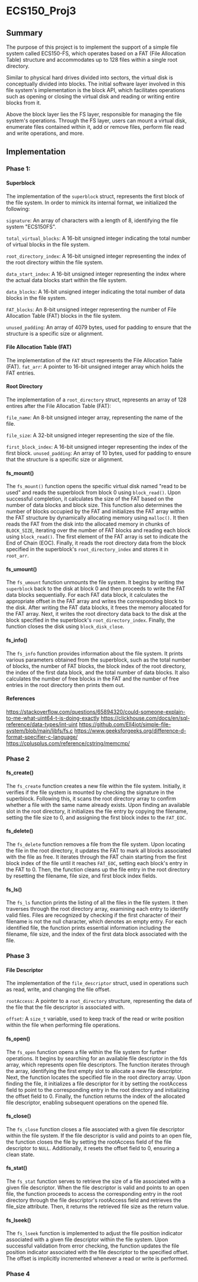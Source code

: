 # ECS150_Proj3

## Summary 

The purpose of this project is to implement the support of a simple file system called ECS150-FS, which operates based on a FAT (File Allocation Table) structure and accommodates up to 128 files within a single root directory. 

Similar to physical hard drives divided into sectors, the virtual disk is conceptually divided into blocks. The initial software layer involved in this file system's implementation is the block API, which facilitates operations such as opening or closing the virtual disk and reading or writing entire blocks from it.

Above the block layer lies the FS layer, responsible for managing the file system's operations. Through the FS layer, users can mount a virtual disk, enumerate files contained within it, add or remove files, perform file read and write operations, and more.

## Implementation

### Phase 1:

#### Superblock
The implementation of the `superblock` struct, represents the first block of the file system. In order to mimick its internal format, we initialized the following:

`signature`: An array of characters with a length of 8, identifying the file system "ECS150FS".

`total_virtual_blocks`: A 16-bit unsigned integer indicating the total number of virtual blocks in the file system.

`root_directory_index`: A 16-bit unsigned integer representing the index of the root directory within the file system. 

`data_start_index`: A 16-bit unsigned integer representing the index where the actual data blocks start within the file system. 

`data_blocks`: A 16-bit unsigned integer indicating the total number of data blocks in the file system.

`FAT_blocks`: An 8-bit unsigned integer representing the number of File Allocation Table (FAT) blocks in the file system.

`unused_padding`: An array of 4079 bytes, used for padding to ensure that the structure is a specific size or alignment.

#### File Allocation Table (FAT)
The implementation of the `FAT` struct represents the File Allocation Table (FAT).
`fat_arr`: A pointer to 16-bit unsigned integer array which holds the FAT entries.

#### Root Directory
The implementation of a `root_directory` struct, represents an array of 128 entires after the File Allocation Table (FAT):

`file_name`: An 8-bit unsigned integer array, representing the name of the file. 

`file_size`: A 32-bit unsigned integer representing the size of the file.

`first_block_index`: A 16-bit unsigned integer representing the index of the first block.
`unused_padding`: An array of 10 bytes, used for padding to ensure that the structure is a specific size or alignment. 

#### fs_mount()
The `fs_mount()` function opens the specific virtual disk named "read to be used" and reads the superblock from block 0 using `block_read()`. Upon successful completion, it calculates the size of the FAT based on the number of data blocks and block size. This function also determines the number of blocks occupied by the FAT and initializes the FAT array within the FAT structure by dynamically allocating memory using `malloc()`. It then reads the FAT from the disk into the allocated memory in chunks of `BLOCK_SIZE`, iterating over the number of FAT blocks and reading each block using `block_read()`. The first element of the FAT array is set to indicate the End of Chain (EOC). Finally, it reads the root directory data from the block specified in the superblock's `root_directory_index` and stores it in `root_arr`.

#### fs_umount()
The `fs_umount` function unmounts the file system. It begins by writing the `superblock` back to the disk at block 0 and then proceeds to write the FAT data blocks sequentially. For each FAT data block, it calculates the appropriate offset in the FAT array and writes the corresponding block to the disk. After writing the FAT data blocks, it frees the memory allocated for the FAT array. Next, it writes the root directory data back to the disk at the block specified in the superblock's `root_directory_index`. Finally, the function closes the disk using `block_disk_close`.

#### fs_info()
The `fs_info` function provides information about the file system. It prints various parameters obtained from the superblock, such as the total number of blocks, the number of FAT blocks, the block index of the root directory, the index of the first data block, and the total number of data blocks. It also calculates the number of free blocks in the FAT and the number of free entries in the root directory then prints them out. 

#### References
https://stackoverflow.com/questions/65894320/could-someone-explain-to-me-what-uint64-t-is-doing-exactly
https://clickhouse.com/docs/en/sql-reference/data-types/int-uint
https://github.com/Ell4iot/simple-file-system/blob/main/libfs/fs.c
https://www.geeksforgeeks.org/difference-d-format-specifier-c-language/
https://cplusplus.com/reference/cstring/memcmp/

### Phase 2

#### fs_create()
The `fs_create` function creates a new file within the file system. Initially, it verifies if the file system is mounted by checking the signature in the superblock. Following this, it scans the root directory array to confirm whether a file with the same name already exists. Upon finding an available slot in the root directory, it initializes the file entry by copying the filename, setting the file size to 0, and assigning the first block index to the `FAT_EOC`.

#### fs_delete()
The `fs_delete` function removes a file from the file system. Upon locating the file in the root directory, it updates the FAT to mark all blocks associated with the file as free. It iterates through the FAT chain starting from the first block index of the file until it reaches `FAT_EOC`, setting each block's entry in the FAT to 0. Then, the function cleans up the file entry in the root directory by resetting the filename, file size, and first block index fields.

#### fs_ls()
The `fs_ls` function prints the listing of all the files in the file system. It then traverses through the root directory array, examining each entry to identify valid files. Files are recognized by checking if the first character of their filename is not the null character, which denotes an empty entry. For each identified file, the function prints essential information including the filename, file size, and the index of the first data block associated with the file.

### Phase 3

#### File Descriptor
The implementation of the `file_descriptor` struct, used in operations such as read, write, and changing the file offset. 

`rootAccess`: A pointer to a `root_directory` structure, representing the data of the file that the file descriptor is associated with.

`offset`: A `size_t` variable, used to keep track of the read or write position within the file when performing file operations.

#### fs_open()
The `fs_open` function opens a file within the file system for further operations. It begins by searching for an available file descriptor in the fds array, which represents open file descriptors. The function iterates through the array, identifying the first empty slot to allocate a new file descriptor. Next, the function locates the specified file in the root directory array. Upon finding the file, it initializes a file descriptor for it by setting the rootAccess field to point to the corresponding entry in the root directory and initializing the offset field to 0. Finally, the function returns the index of the allocated file descriptor, enabling subsequent operations on the opened file. 

#### fs_close()
The `fs_close` function closes a file associated with a given file descriptor within the file system. If the file descriptor is valid and points to an open file, the function closes the file by setting the rootAccess field of the file descriptor to `NULL`. Additionally, it resets the offset field to 0, ensuring a clean state.

#### fs_stat()
The `fs_stat` function serves to retrieve the size of a file associated with a given file descriptor. When the file descriptor is valid and points to an open file, the function proceeds to access the corresponding entry in the root directory through the file descriptor's rootAccess field and retrieves the file_size attribute. Then, it returns the retrieved file size as the return value.

#### fs_lseek()
The `fs_lseek` function is implemented to adjust the file position indicator associated with a given file descriptor within the file system. Upon successful validation from error checking, the function updates the file position indicator associated with the file descriptor to the specified offset. The offset is implicitly incremented whenever a read or write is performed.

### Phase 4






